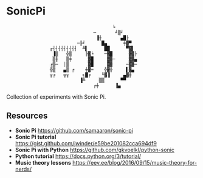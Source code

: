 # SonicPi


                                           ╘
                                    ─       ╛▒╛
                                     ▐╫       ▄█├
                              ─╟╛      █▄      ╪▓▀
                    ╓┤┤┤┤┤┤┤┤┤  ╩▌      ██      ▀▓▌
                     ▐▒   ╬▒     ╟▓╘    ─▓█      ▓▓├
                     ▒╫   ▒╪      ▓█     ▓▓─     ▓▓▄
                    ╒▒─  │▒       ▓█     ▓▓     ─▓▓─
                    ╬▒   ▄▒ ╒    ╪▓═    ╬▓╬     ▌▓▄
                    ╥╒   ╦╥     ╕█╒    ╙▓▐     ▄▓╫
                               ▐╩     ▒▒      ▀▀
                                    ╒╪      ▐▄

Collection of experiments with Sonic Pi.

## Resources

* __Sonic Pi__ https://github.com/samaaron/sonic-pi
* __Sonic Pi tutorial__ https://gist.github.com/jwinder/e59be201082cca694df9
* __Sonic Pi with Python__ https://github.com/gkvoelkl/python-sonic
* __Python tutorial__ https://docs.python.org/3/tutorial/
* __Music theory lessons__ https://eev.ee/blog/2016/09/15/music-theory-for-nerds/
